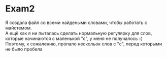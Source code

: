 # Exam2
Я создала файл со всеми найдеными словами, чтобы работать с майстемом. <br>
А ещё как я ни пыталась сделать нормальную регулярку для слов, которые начинаются с маленькой "с", у меня не получалось :( <br>
Поэтому, к сожалению, пропало нескольок слов с "с", перед которыми не было пробела
